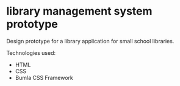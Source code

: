 # library management system prototype

Design prototype for a library application for small school libraries.

Technologies used:
* HTML
* CSS
* Bumla CSS Framework